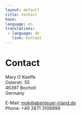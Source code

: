 ```yaml
---
layout: default
title: Contact
base: ..
language: en
translations:
 - language: de
   link: kontakt
---
```

# Contact

Mary O´Keeffe  
Osterstr. 55  
46397 Bocholt  
Germany

E-Mail: <mok@abenteuer-irland.de>  
Phone: +49 2871 3108999
